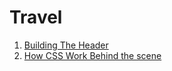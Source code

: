 # Travel

1. [Building The Header](Docs/1.BuildingTheHeader.md)
2. [How CSS Work Behind the scene](Docs/3.%20How%20CSS%20Works%20A%20Look%20Behind%20the%20Scenes/HowCssWorksBehiedTheScence.md)

